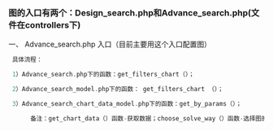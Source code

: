### 图的入口有两个：Design\_search.php和Advance\_search.php\(文件在controllers下\)

一、 Advance\_search.php 入口（目前主要用这个入口配置图）

```php
 具体流程：

 1）Advance_search.php下的函数：get_filters_chart（）；

 2）Advance_search_model.php下的函数： get_filters_chart （）；

 3）Advance_search_chart_data_model.php下的函数：get_by_params（）；

      备注：get_chart_data（）函数-获取数据；choose_solve_way（）函数-选择图的类型，及填充
```



